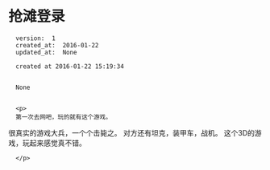 
  # 抢滩登录

      version:  1
      created_at:  2016-01-22
      updated_at:  None

      created at 2016-01-22 15:19:34 


      None


      <p>
      第一次去网吧，玩的就有这个游戏。 
很真实的游戏大兵，一个个击毙之。 
对方还有坦克，装甲车，战机。
这个3D的游戏，玩起来感觉真不错。

      </p>

  